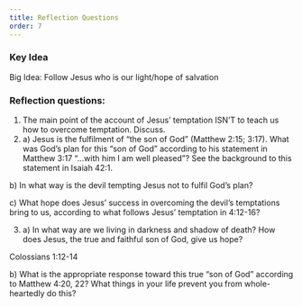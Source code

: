 ```yaml
---
title: Reflection Questions
order: 7
---
```


### Key Idea

Big Idea: Follow Jesus who is our light/hope of salvation

### Reflection questions:

1. The main point of the account of Jesus’ temptation ISN’T to teach us how to overcome temptation. Discuss.
2. a) Jesus is the fulfilment of “the son of God” (Matthew 2:15; 3:17). What was God’s plan for this “son of God” according to his statement in Matthew 3:17 “…with him I am well pleased”? See the background to this statement in Isaiah 42:1.

b) In what way is the devil tempting Jesus not to fulfil God’s plan?

c) What hope does Jesus’ success in overcoming the devil’s temptations bring to us, according to what follows Jesus’ temptation in 4:12-16?

3. a) In what way are we living in darkness and shadow of death? How does Jesus, the true and faithful son of God, give us hope?
 
Colossians 1:12-14

b) What is the appropriate response toward this true “son of God” according to Matthew 4:20, 22? What things in your life prevent you from whole-heartedly do this?







